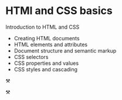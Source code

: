 # HTMl and CSS basics



Introduction to HTML and CSS

* Creating HTML documents
* HTML elements and attributes
* Document structure and semantic markup
* CSS selectors
* CSS properties and values
* CSS styles and cascading

⚒

⚒
